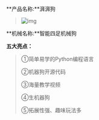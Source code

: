 
 **产品名称:**湃湃狗
>![img](file:///C:\Users\ADMINI~1\AppData\Local\Temp\ksohtml20336\wps2.jpg) 



**机械名称:**智能四足机械狗



**五大亮点：**

>①简单易学的Python编程语言
>
>②机器狗开源代码
>
>③海量教学视频
>
>④生机器狗
>
>⑤拓展性强、趣味玩法多
